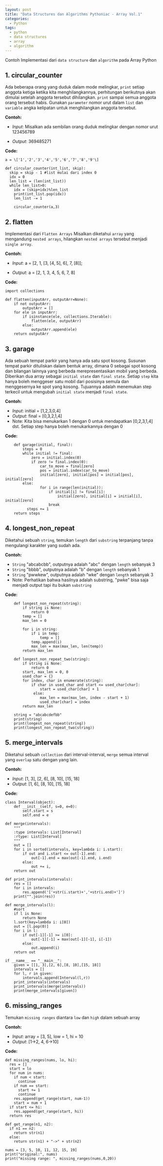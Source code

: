 ```yaml
---
layout: post
title: "Data Structures dan Algorithms Pythoniac - Array Vol.1"
categories:
  - Python
tags:
  - python
  - data structures
  - array
  - algorithm
---
```


Contoh Implementasi dari `data structure` dan `algorithm` pada Array Python

 ##  1. circular_counter
	 
Ada  beberapa orang yang duduk dalam mode melingkar, `print` setiap anggota ketiga ketika kita menghilangkannya, perhitungan berikutnya akan dimulai setelah anggota tersebut dihilangkan. `print` sampai semua anggota orang tersebut habis. Gunakan `parameter` nomor urut dalam `list` dan `variable` angka kelipatan untuk menghilangkan anggota tersebut.

**Contoh:**
	
 - *Input*: Misalkan ada sembilan orang duduk melingkar dengan nomor urut
   123456789 
   
 - *Output*: 369485271
 
 **Code:**

    a = \['1','2','3','4','5','6','7','8','9'\]

    def circular_counter(int_list, skip):
      skip = skip - 1 #list mulai dari index 0
      idx = 0
      len_list = (len(int_list))
      while len_list>0:
        idx = (skip+idx)%len_list 
        print(int_list.pop(idx))
        len_list -= 1
		
		circular_counter(a,3)

##  2. flatten
Implementasi dari `Flatten Arrays`
Misalkan diketahui `array` yang mengandung `nested arrays`, hilangkan `nested arrays` tersebut menjadi `single array`.

**Contoh:**
	
 - *Input*: a = \[2, 1, \[3, \[4, 5\], 6\], 7, \[8\]\]; 
   
 - *Output*: a = \[2, 1, 3, 4, 5, 6, 7, 8\]

 **Code:**

    import collections
    
    def flatten(inputArr, outputArr=None):
	    if not outputArr:
		    outputArr = []
	    for ele in inputArr:
		    if isinstance(ele, collections.Iterable):
			    flatten(ele, outputArr)
			else:
				outputArr.append(ele)
		return outputArr

 ## 3. garage
 Ada sebuah tempat parkir yang hanya ada satu spot kosong. Susunan tempat parkir dituliskan dalam bentuk array, dimana 0 sebagai spot kosong dan bilangan lainnya yang berbeda merepresentasikan mobil yang berbeda. Diberikan dua array sebagai `initial state` dan `final state`. Setiap `step` kita hanya boleh menggeser satu mobil dari posisinya semula dan menggesernya ke spot yang kosong. Tujuannya adalah menemukan step terkecil untuk mengubah `initial state` menjadi `final state`.

**Contoh:**
	
 - *Input*: initial = \[1,2,3,0,4\] 
 - *Output*: final = \[0,3,2,1,4\]
- Note: Kita bisa menukarkan 1 dengan 0 untuk mendapatkan [0,2,3,1,4] dst. Setiap step hanya boleh menukarkannya dengan 0

 **Code:**
 
	    def garage(initial, final):
	        steps = 0
	        while initial != final:
		        zero = initial.index(0)
		        if zero != final.index(0):
			        car_to_move = final[zero]
			        pos = initial.index(car_to_move)
			        initial[zero], initial[pos] = initial[pos], initial[zero]
	        else:
				    for i in range(len(initial)):
					    if initial[i] != final[i]:
						    initial[zero], initial[i] = initial[i], initial[zero]
					    break
			  steps += 1
	    return steps

 ## 4. longest_non_repeat
Diketahui sebuah `string`, temukan `length` dari `substring` terpanjang tanpa mengulangi karakter yang sudah ada.

**Contoh:**
	
 - `String` "abcabcbb", outputnya adalah "abc" dengan `length` sebanyak 3
 - `String` "bbbb", outputnya adalah "b" dengan `length` sebanyak 1
-  `String` "pwwkew", outputnya adalah "wke" dengan `length` sebanyak 3
- Note: Perhatikan bahwa hasilnya adalah substring, "pwke" bisa saja menjadi output tapi itu bukan `substring`

**Code:**
		
		def longest_non_repeat(string):
		    if string is None:
			    return 0
		    temp = []
		    max_len = 0
		    
		    for i in string:
			    if i in temp:
				    temp = []
			    temp.append(i)
			    max_len = max(max_len, len(temp))
		    return max_len
    
    	def longest_non_repeat_two(string):
		    if string is None:
				return 0
		    start, max_len = 0, 0
		    used_char = {}
		    for index, char in enumerate(string):
				if char in used_char and start <= used_char[char]:
				    start = used_char[char] + 1
				 else:
				    max_len = max(max_len, index - start + 1)
				    used_char[char] = index
		    return max_len
		
		string = "abcabcdefbb"
		print(string)
		print(longest_non_repeat(string))
		print(longest_non_repeat_two(string))

 ## 5. merge_intervals
 Diketahui sebuah `collection` dari interval-interval, `merge` semua interval yang `overlap` satu dengan yang lain.

**Contoh:**
 - *Input*: [1, 3], [2, 6], [8, 10], [15, 18]
 - *Output*: [1, 6], [8, 10], [15, 18]

**Code:**

	class Interval(object):
		def __init__(self, s=0, e=0):
			self.start = s
			self.end = e

	def merge(intervals):
		"""
		:type intervals: List[Interval]
		:rtype: List[Interval]
		"""
		out = []
		for i in sorted(intervals, key=lambda i: i.start):
			if out and i.start <= out[-1].end:
				out[-1].end = max(out[-1].end, i.end)
			else:
				out += i,
		return out

	def print_intervals(intervals):
		res = []
		for i in intervals:
			res.append('['+str(i.start)+','+str(i.end)+']')
		print("".join(res))

	def merge_intervals(l):
		#sort
		if l is None:
			return None
		l.sort(key=lambda i: i[0])
		out = [l.pop(0)]
		for i in l:
			if out[-1][-1] >= i[0]:
				out[-1][-1] = max(out[-1][-1], i[-1])
			else:
				out.append(i)
		return out

	if __name__ == "__main__":
		given = [[1, 3],[2, 6],[8, 10],[15, 18]]
		intervals = []
		for l, r in given:
			intervals.append(Interval(l,r))
		print_intervals(intervals)
		print_intervals(merge(intervals))
		print(merge_intervals[given])

 ## 6. missing_ranges
 Temukan `missing ranges` diantara `low` dan `high` dalam sebuah array

**Contoh:**
 - *Input*: array = [3, 5], low = 1, hi = 10 
 - *Output*: [1->2, 4, 6->10]

**Code:**

    def missing_ranges(nums, lo, hi):
      res = []
      start = lo
      for num in nums:
        if num < start:
          continue
        if num == start:
          start += 1
          continue
        res.append(get_range(start, num-1))
        start = num + 1
      if start <= hi:
        res.append(get_range(start, hi))
      return res

    def get_range(n1, n2):
      if n1 == n2:
        return str(n1)
      else:
        return str(n1) + "->" + str(n2)

    nums = [3, 5, 10, 11, 12, 15, 19]
    print("original:", nums)
    print("missing range: ", missing_ranges(nums,0,20))

